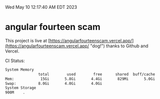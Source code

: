 Wed May 10 12:17:40 AM EDT 2023

# angular fourteen scam


This project is live at [https://angularfourteenscam.vercel.app/](https://angularfourteenscam.vercel.app/ "dog!") thanks to Github and Vercel.

CI Status: 

```bash
System Memory
               total        used        free      shared  buff/cache   available
Mem:            15Gi       5.8Gi       4.4Gi       829Mi       5.0Gi       8.2Gi
Swap:          8.0Gi       4.0Gi       4.0Gi
System Storage
900M	.
